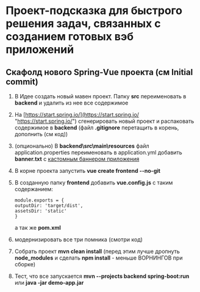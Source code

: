 # Проект-подсказка для быстрого решения задач, связанных с созданием готовых вэб приложений

## Скафолд нового Spring-Vue проекта (см Initial commit)
 1. В Идее создать новый мавен проект. Папку **src** переименовать в **backend** и удалить из нее все содержимое
 2. На [https://start.spring.io/](https://start.spring.io/ "https://start.spring.io/") сгенерировать новый проект и распаковать содержимое в **backend** (файл **.gitignore** перетащить в корень, дополнить (см код))
 3. (опционально) В **backend\src\main\resources** файл application.properties переименовать в application.yml добавить **banner.txt** c [кастомным баннером приложения](https://devops.datenkollektiv.de/banner.txt/index.html "https://devops.datenkollektiv.de/banner.txt/index.html")
 4. В корне проекта запустить **vue create frontend --no-git**
 5. В созданную папку **frontend** добавить **vue.config.js** с таким содержанием:
 
        module.exports = {
        outputDir: 'target/dist',
        assetsDir: 'static'
        }
    а так же **pom.xml** 
 6.   модернизировать все три помника (смотри код) 
 7. Собрать проект  **mvn clean install** (перед этим лучше дропнуть **node_modules** и сделать **npm install** - меньше ВОРНИНГОВ при сборке)
 8. Тест, что все запускается **mvn --projects backend spring-boot:run** или **java -jar demo-app.jar**
